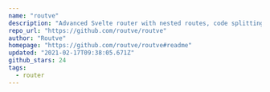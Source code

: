 ```yaml
---
name: "routve"
description: "Advanced Svelte router with nested routes, code splitting, and navigation guards."
repo_url: "https://github.com/routve/routve"
author: "Routve"
homepage: "https://github.com/routve/routve#readme"
updated: "2021-02-17T09:38:05.671Z"
github_stars: 24
tags: 
  - router
---
```

